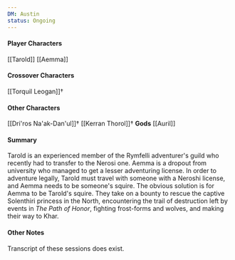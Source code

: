 ```yaml
---
DM: Austin
status: Ongoing
---
```

#### Player Characters
[[Tarold]]
[[Aemma]]

#### Crossover Characters
[[Torquil Leogan]]†

#### Other Characters
[[Dri'ros Na'ak-Dan'ul]]†
[[Kerran Thorol]]†
**Gods**
[[Auril]]

#### Summary
Tarold is an experienced member of the Rymfelli adventurer's guild who recently had to transfer to the Nerosi one. Aemma is a dropout from university who managed to get a lesser adventuring license. In order to adventure legally, Tarold must travel with someone with a Neroshi license, and Aemma needs to be someone's squire. The obvious solution is for Aemma to be Tarold's squire.
They take on a bounty to rescue the captive Solenthiri princess in the North, encountering the trail of destruction left by events in _The Path of Honor_, fighting frost-forms and wolves, and making their way to Khar.

#### Other Notes
Transcript of these sessions does exist.

